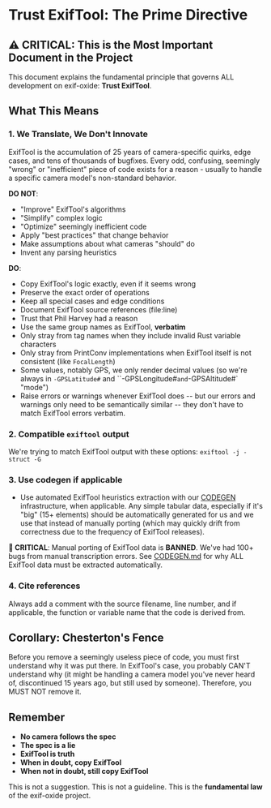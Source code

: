 # Trust ExifTool: The Prime Directive

## ⚠️ CRITICAL: This is the Most Important Document in the Project

This document explains the fundamental principle that governs ALL development on exif-oxide: **Trust ExifTool**.

## What This Means

### 1. We Translate, We Don't Innovate

ExifTool is the accumulation of 25 years of camera-specific quirks, edge cases, and tens of thousands of bugfixes. Every odd, confusing, seemingly "wrong" or "inefficient" piece of code exists for a reason - usually to handle a specific camera model's non-standard behavior.

**DO NOT**:

- "Improve" ExifTool's algorithms
- "Simplify" complex logic
- "Optimize" seemingly inefficient code
- Apply "best practices" that change behavior
- Make assumptions about what cameras "should" do
- Invent any parsing heuristics

**DO**:

- Copy ExifTool's logic exactly, even if it seems wrong
- Preserve the exact order of operations
- Keep all special cases and edge conditions
- Document ExifTool source references (file:line)
- Trust that Phil Harvey had a reason
- Use the same group names as ExifTool, **verbatim**
- Only stray from tag names when they include invalid Rust variable characters
- Only stray from PrintConv implementations when ExifTool itself is not consistent (like `FocalLength`)
- Some values, notably GPS, we only render decimal values (so we're always in `-GPSLatitude#` and ``-GPSLongitude#` and `-GPSAltitude#` "mode")
- Raise errors or warnings whenever ExifTool does -- but our errors and warnings only need to be semantically similar -- they don't have to match ExifTool errors verbatim.

### 2. Compatible `exiftool` output

We're trying to match ExifTool output with these options: `exiftool -j -struct -G`

### 3. Use codegen if applicable

- Use automated ExifTool heuristics extraction with our [CODEGEN](CODEGEN.md) infrastructure, when applicable. Any simple tabular data, especially if it's "big" (15+ elements) should be automatically generated for us and we use that instead of manually porting (which may quickly drift from correctness due to the frequency of ExifTool releases).

**🚨 CRITICAL**: Manual porting of ExifTool data is **BANNED**. We've had 100+ bugs from manual transcription errors. See [CODEGEN.md](CODEGEN.md#never-manual-port-exiftool-data) for why ALL ExifTool data must be extracted automatically.

### 4. Cite references

Always add a comment with the source filename, line number, and if applicable, the function or variable name that the code is derived from.

## Corollary: Chesterton's Fence

Before you remove a seemingly useless piece of code, you must first understand why it was put there. In ExifTool's case, you probably CAN'T understand why (it might be handling a camera model you've never heard of, discontinued 15 years ago, but still used by someone). Therefore, you MUST NOT remove it.

## Remember

- **No camera follows the spec**
- **The spec is a lie**
- **ExifTool is truth**
- **When in doubt, copy ExifTool**
- **When not in doubt, still copy ExifTool**

This is not a suggestion. This is not a guideline. This is the **fundamental law** of the exif-oxide project.
